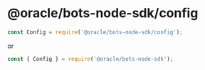 # @oracle/bots-node-sdk/config

```javascript
const Config = require('@oracle/bots-node-sdk/config');
```

or

```javascript
const { Config } = require('@oracle/bots-node-sdk');
```
